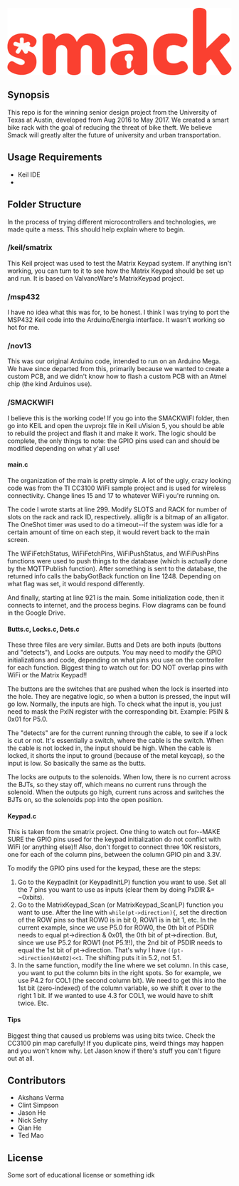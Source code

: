 ![Logo](logo.png)

## Synopsis

This repo is for the winning senior design project from the University of Texas at Austin, developed from Aug 2016 to May 2017. We created a smart bike rack with the goal of reducing the threat of bike theft. We believe Smack will greatly alter the future of university and urban transportation.

## Usage Requirements

* Keil IDE
* 

## Folder Structure

In the process of trying different microcontrollers and technologies, we made quite a mess. This should help explain where to begin.

### /keil/smatrix

This Keil project was used to test the Matrix Keypad system. If anything isn't working, you can turn to it to see how the Matrix Keypad should be set up and run. It is based on ValvanoWare's MatrixKeypad project.

### /msp432

I have no idea what this was for, to be honest. I think I was trying to port the MSP432 Keil code into the Arduino/Energia interface. It wasn't working so hot for me.

### /nov13

This was our original Arduino code, intended to run on an Arduino Mega. We have since departed from this, primarily because we wanted to create a custom PCB, and we didn't know how to flash a custom PCB with an Atmel chip (the kind Arduinos use).

### /SMACKWIFI

I believe this is the working code! If you go into the SMACKWIFI folder, then go into KEIL and open the uvprojx file in Keil uVision 5, you should be able to rebuild the project and flash it and make it work. The logic should be complete, the only things to note: the GPIO pins used can and should be modified depending on what y'all use!

#### main.c

The organization of the main is pretty simple. A lot of the ugly, crazy looking code was from the TI CC3100 WiFi sample project and is used for wireless connectivity. Change lines 15 and 17 to whatever WiFi you're running on.

The code I wrote starts at line 299. Modify SLOTS and RACK for number of slots on the rack and rack ID, respectively. allig8r is a bitmap of an alligator. The OneShot timer was used to do a timeout--if the system was idle for a certain amount of time on each step, it would revert back to the main screen.

The WiFiFetchStatus, WiFiFetchPins, WiFiPushStatus, and WiFiPushPins functions were used to push things to the database (which is actually done by the MQTTPublish function). After something is sent to the database, the returned info calls the babyGotBack function on line 1248. Depending on what flag was set, it would respond differently.

And finally, starting at line 921 is the main. Some initialization code, then it connects to internet, and the process begins. Flow diagrams can be found in the Google Drive.

#### Butts.c, Locks.c, Dets.c

These three files are very similar. Butts and Dets are both inputs (buttons and "detects"), and Locks are outputs. You may need to modify the GPIO initializations and code, depending on what pins you use on the controller for each function. Biggest thing to watch out for: DO NOT overlap pins with WiFi or the Matrix Keypad!!

The buttons are the switches that are pushed when the lock is inserted into the hole. They are negative logic, so when a button is pressed, the input will go low. Normally, the inputs are high. To check what the input is, you just need to mask the PxIN register with the corresponding bit. Example: P5IN & 0x01 for P5.0.

The "detects" are for the current running through the cable, to see if a lock is cut or not. It's essentially a switch, where the cable is the switch. When the cable is not locked in, the input should be high. When the cable is locked, it shorts the input to ground (because of the metal keycap), so the input is low. So basically the same as the butts.

The locks are outputs to the solenoids. When low, there is no current across the BJTs, so they stay off, which means no current runs through the solenoid. When the outputs go high, current runs across and switches the BJTs on, so the solenoids pop into the open position.

#### Keypad.c

This is taken from the smatrix project. One thing to watch out for--MAKE SURE the GPIO pins used for the keypad initialization do not conflict with WiFi (or anything else)!! Also, don't forget to connect three 10K resistors, one for each of the column pins, between the column GPIO pin and 3.3V.

To modify the GPIO pins used for the keypad, these are the steps:
1) Go to the KeypadInit (or KeypadInitLP) function you want to use. Set all the 7 pins you want to use as inputs (clear them by doing PxDIR &= ~0xbits).
2) Go to the MatrixKeypad_Scan (or MatrixKeypad_ScanLP) function you want to use. After the line with `while(pt->direction){`, set the direction of the ROW pins so that ROW0 is in bit 0, ROW1 is in bit 1, etc. In the current example, since we use P5.0 for ROW0, the 0th bit of P5DIR needs to equal pt->direction & 0x01, the 0th bit of pt->direction. But, since we use P5.2 for ROW1 (not P5.1!!), the 2nd bit of P5DIR needs to equal the 1st bit of pt->direction. That's why I have `((pt->direction)&0x02)<<1`. The shifting puts it in 5.2, not 5.1.
3) In the same function, modify the line where we set column. In this case, you want to put the column bits in the right spots. So for example, we use P4.2 for COL1 (the second column bit). We need to get this into the 1st bit (zero-indexed) of the column variable, so we shift it over to the right 1 bit. If we wanted to use 4.3 for COL1, we would have to shift twice. Etc.

#### Tips

Biggest thing that caused us problems was using bits twice. Check the CC3100 pin map carefully! If you duplicate pins, weird things may happen and you won't know why. Let Jason know if there's stuff you can't figure out at all.

## Contributors

* Akshans Verma
* Clint Simpson
* Jason He
* Nick Sehy
* Qian He
* Ted Mao

## License

Some sort of educational license or something idk
